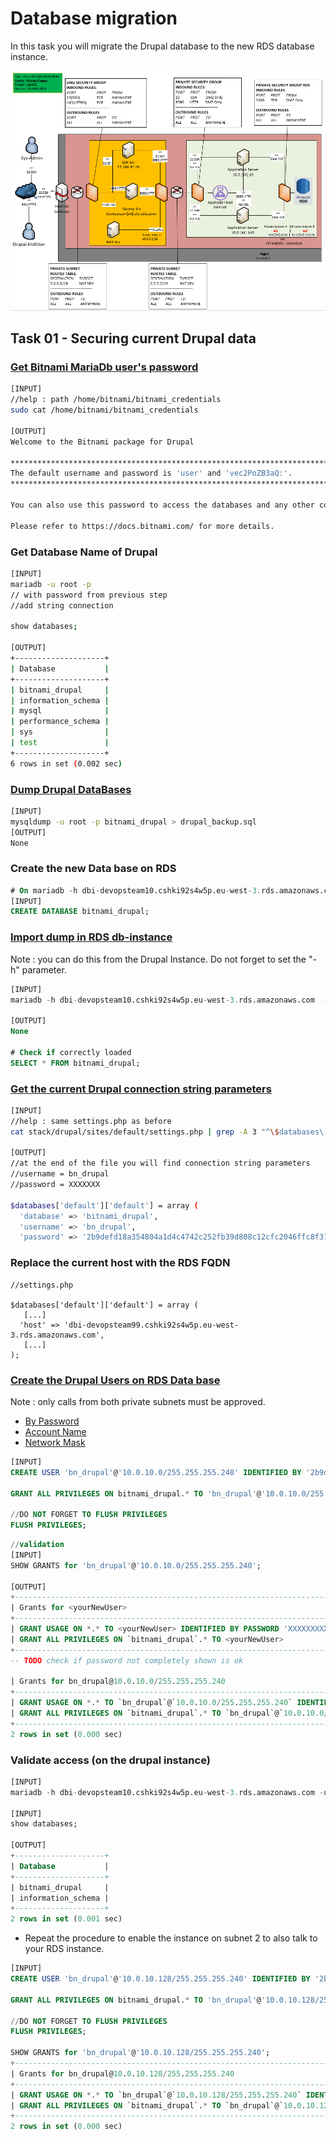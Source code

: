 # Database migration

In this task you will migrate the Drupal database to the new RDS database instance.

![Schema](./img/CLD_AWS_INFA.PNG)

## Task 01 - Securing current Drupal data

### [Get Bitnami MariaDb user's password](https://docs.bitnami.com/aws/faq/get-started/find-credentials/)

```bash
[INPUT]
//help : path /home/bitnami/bitnami_credentials
sudo cat /home/bitnami/bitnami_credentials

[OUTPUT]
Welcome to the Bitnami package for Drupal

******************************************************************************
The default username and password is 'user' and 'vec2PoZB3aQ:'.
******************************************************************************

You can also use this password to access the databases and any other component the stack includes.

Please refer to https://docs.bitnami.com/ for more details.

```

### Get Database Name of Drupal

```bash
[INPUT]
mariadb -u root -p
// with password from previous step
//add string connection

show databases;

[OUTPUT]
+--------------------+
| Database           |
+--------------------+
| bitnami_drupal     |
| information_schema |
| mysql              |
| performance_schema |
| sys                |
| test               |
+--------------------+
6 rows in set (0.002 sec)
```

### [Dump Drupal DataBases](https://mariadb.com/kb/en/mariadb-dump/)

```bash
[INPUT]
mysqldump -u root -p bitnami_drupal > drupal_backup.sql 
[OUTPUT]
None
```

### Create the new Data base on RDS

```sql
# On mariadb -h dbi-devopsteam10.cshki92s4w5p.eu-west-3.rds.amazonaws.com -u admin -p 
[INPUT]
CREATE DATABASE bitnami_drupal;
```

### [Import dump in RDS db-instance](https://mariadb.com/kb/en/restoring-data-from-dump-files/)

Note : you can do this from the Drupal Instance. Do not forget to set the "-h" parameter.

```sql
[INPUT]
mariadb -h dbi-devopsteam10.cshki92s4w5p.eu-west-3.rds.amazonaws.com  --user admin --password bitnami_drupal < drupal_backup.sql

[OUTPUT]
None

# Check if correctly loaded
SELECT * FROM bitnami_drupal;
```

### [Get the current Drupal connection string parameters](https://www.drupal.org/docs/8/api/database-api/database-configuration)

```bash
[INPUT]
//help : same settings.php as before
cat stack/drupal/sites/default/settings.php | grep -A 3 "^\$databases\['default'\]\['default'\]"

[OUTPUT]
//at the end of the file you will find connection string parameters
//username = bn_drupal
//password = XXXXXXX

$databases['default']['default'] = array (
  'database' => 'bitnami_drupal',
  'username' => 'bn_drupal',
  'password' => '2b9defd18a354804a1d4c4742c252fb39d808c12cfc2046ffc8f31432ae8a060',

```

### Replace the current host with the RDS FQDN

```
//settings.php

$databases['default']['default'] = array (
   [...] 
  'host' => 'dbi-devopsteam99.cshki92s4w5p.eu-west-3.rds.amazonaws.com',
   [...] 
);
```

### [Create the Drupal Users on RDS Data base](https://mariadb.com/kb/en/create-user/)

Note : only calls from both private subnets must be approved.
* [By Password](https://mariadb.com/kb/en/create-user/#identified-by-password)
* [Account Name](https://mariadb.com/kb/en/create-user/#account-names)
* [Network Mask](https://cric.grenoble.cnrs.fr/Administrateurs/Outils/CalculMasque/)

```sql
[INPUT]
CREATE USER 'bn_drupal'@'10.0.10.0/255.255.255.240' IDENTIFIED BY '2b9defd18a354804a1d4c4742c252fb39d808c12cfc2046ffc8f31432ae8a060';

GRANT ALL PRIVILEGES ON bitnami_drupal.* TO 'bn_drupal'@'10.0.10.0/255.255.255.240';

//DO NOT FORGET TO FLUSH PRIVILEGES
FLUSH PRIVILEGES;

```

```sql
//validation
[INPUT]
SHOW GRANTS for 'bn_drupal'@'10.0.10.0/255.255.255.240';

[OUTPUT]
+----------------------------------------------------------------------------------------------------------------------------------+
| Grants for <yourNewUser>                                                                                                         |
+----------------------------------------------------------------------------------------------------------------------------------+
| GRANT USAGE ON *.* TO <yourNewUser> IDENTIFIED BY PASSWORD 'XXXXXXXXXXXXXXXXXXXXXXXXXXXXXXXXXXXXXXXXX'                           |
| GRANT ALL PRIVILEGES ON `bitnami_drupal`.* TO <yourNewUser>                                                                      |
+----------------------------------------------------------------------------------------------------------------------------------+
-- TODO check if password not completely shown is ok

| Grants for bn_drupal@10.0.10.0/255.255.255.240                                                                                   |
+----------------------------------------------------------------------------------------------------------------------------------+
| GRANT USAGE ON *.* TO `bn_drupal`@`10.0.10.0/255.255.255.240` IDENTIFIED BY PASSWORD '*774097D0FF922910DD5E38A8BE4E6886FD3CA240' |
| GRANT ALL PRIVILEGES ON `bitnami_drupal`.* TO `bn_drupal`@`10.0.10.0/255.255.255.240`                                            |
+----------------------------------------------------------------------------------------------------------------------------------+
2 rows in set (0.000 sec)


```

### Validate access (on the drupal instance)

```sql
[INPUT]
mariadb -h dbi-devopsteam10.cshki92s4w5p.eu-west-3.rds.amazonaws.com -u bn_drupal -p

[INPUT]
show databases;

[OUTPUT]
+--------------------+
| Database           |
+--------------------+
| bitnami_drupal     |
| information_schema |
+--------------------+
2 rows in set (0.001 sec)
```

* Repeat the procedure to enable the instance on subnet 2 to also talk to your RDS instance.

```sql
[INPUT]
CREATE USER 'bn_drupal'@'10.0.10.128/255.255.255.240' IDENTIFIED BY '2b9defd18a354804a1d4c4742c252fb39d808c12cfc2046ffc8f31432ae8a060';

GRANT ALL PRIVILEGES ON bitnami_drupal.* TO 'bn_drupal'@'10.0.10.128/255.255.255.240';

//DO NOT FORGET TO FLUSH PRIVILEGES
FLUSH PRIVILEGES;

SHOW GRANTS for 'bn_drupal'@'10.0.10.128/255.255.255.240';
+------------------------------------------------------------------------------------------------------------------------------------+
| Grants for bn_drupal@10.0.10.128/255.255.255.240                                                                                   |
+------------------------------------------------------------------------------------------------------------------------------------+
| GRANT USAGE ON *.* TO `bn_drupal`@`10.0.10.128/255.255.255.240` IDENTIFIED BY PASSWORD '*774097D0FF922910DD5E38A8BE4E6886FD3CA240' |
| GRANT ALL PRIVILEGES ON `bitnami_drupal`.* TO `bn_drupal`@`10.0.10.128/255.255.255.240`                                            |
+------------------------------------------------------------------------------------------------------------------------------------+
2 rows in set (0.000 sec)
```